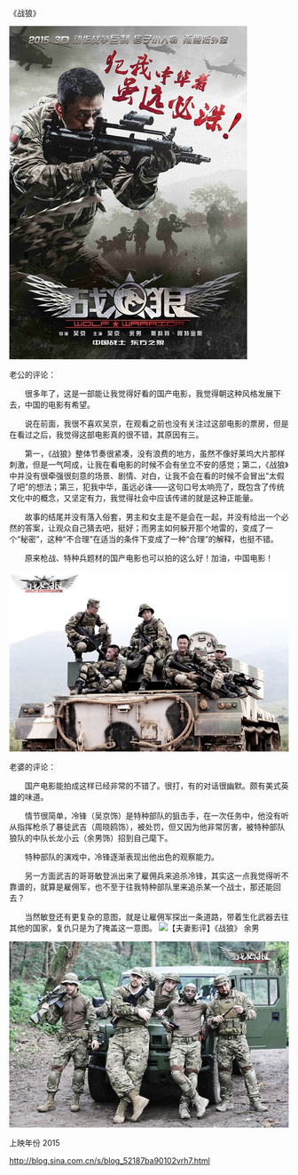 《战狼》

			
![](./img/001vda4xzy6SSAKcmn56f&690.jpg)


老公的评论：

　　很多年了，这是一部能让我觉得好看的国产电影，我觉得朝这种风格发展下去，中国的电影有希望。


　　说在前面，我很不喜欢吴京，在观看之前也没有关注过这部电影的票房，但是在看过之后，我觉得这部电影真的很不错，其原因有三。


　　第一，《战狼》整体节奏很紧凑，没有浪费的地方，虽然不像好莱坞大片那样刺激，但是一气呵成，让我在看电影的时候不会有坐立不安的感觉；第二，《战狼》中并没有很牵强很刻意的场景、剧情、对白，让我不会在看的时候不会冒出“太假了吧”的想法；第三，犯我中华，虽远必诛——这句口号太响亮了，既包含了传统文化中的概念，又坚定有力，我觉得社会中应该传递的就是这种正能量。


　　故事的结尾并没有落入俗套，男主和女主是不是会在一起，并没有给出一个必然的答案，让观众自己猜去吧，挺好；而男主如何躲开那个地雷的，变成了一个“秘密”，这种“不合理”在适当的条件下变成了一种“合理”的解释，也挺不错。

　　原来枪战、特种兵题材的国产电影也可以拍的这么好！加油，中国电影！

![](./img/001vda4xzy6SSAOH8vUa2&690.jpg)


老婆的评论：

　　国产电影能拍成这样已经非常的不错了。很打，有的对话很幽默。颇有美式英雄的味道。


　　情节很简单，冷锋（吴京饰）是特种部队的狙击手，在一次任务中，他没有听从指挥枪杀了暴徒武吉（周晓鸥饰），被处罚，但又因为他非常厉害，被特种部队狼队的中队长龙小云（余男饰）招到自己麾下。

　　特种部队的演戏中，冷锋逐渐表现出他出色的观察能力。


　　另一方面武吉的哥哥敏登派出来了雇佣兵来追杀冷锋，其实这一点我觉得听不靠谱的，就算是雇佣军，也不至于往我特种部队里来追杀某一个战士，那还能回去？

　　当然敏登还有更复杂的意图，就是让雇佣军探出一条道路，带着生化武器去往其他的国家，复仇只是为了掩盖这一意图。
<img src="http://simg.sinajs.cn/blog7style/images/common/sg_trans.gif" real_src="http://s12.sinaimg.cn/mw690/001vda4xzy6SSAQk6uL2b&690" width="600" height="399" style="line-height: 1.5;" name="image_operate_38951433667077658" alt="【夫妻影评】《战狼》" title="【夫妻影评】《战狼》">
余男

![](./img/001vda4xzy6SSATBk9Ded&690.jpg)


上映年份 2015							
		
http://blog.sina.com.cn/s/blog_52187ba90102vrh7.html
